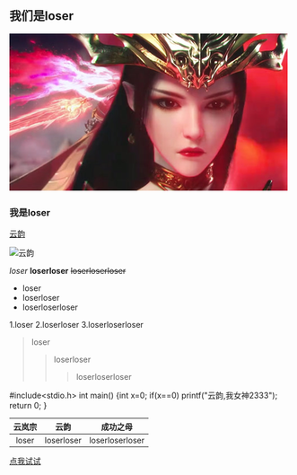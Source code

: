 ## 我们是loser

![loser](/img/snake.jpg)

### 我是loser
[云韵](http://5b0988e595225.cdn.sohucs.com/images/20190825/f9f6ef67b48744a0ad08bc91744cced0.jpeg)

![云韵](http://5b0988e595225.cdn.sohucs.com/images/20190825/f9f6ef67b48744a0ad08bc91744cced0.jpeg
)

*loser*
**loserloser**
~~loserloserloser~~

- loser
- loserloser
- loserloserloser

1.loser
2.loserloser
3.loserloserloser

>loser
>>loserloser
>>>loserloserloser


#include<stdio.h>
int main()
{int x=0;
if(x==0)
printf("云韵,我女神2333");
           return 0;
}

|云岚宗|云韵|成功之母|
|:-:|:-:|:-:|
|loser|loserloser|loserloserloser|

[点我试试](RETURN.md)